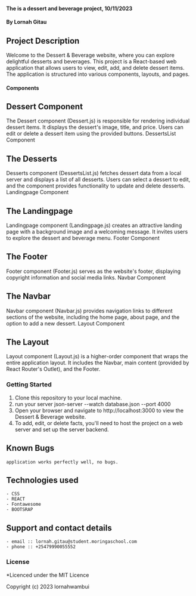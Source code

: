 #### The is a dessert and beverage project, 10/11/2023
#### **By Lornah Gitau**
## Project Description
Welcome to the Dessert & Beverage website, where you can explore delightful desserts and beverages. This project is a React-based web application that allows users to view, edit, add, and delete dessert items. The application is structured into various components, layouts, and pages.
#### Components
##  Dessert Component

The Dessert component (Dessert.js) is responsible for rendering individual dessert items. It displays the dessert's image, title, and price. Users can edit or delete a dessert item using the provided buttons.
DessertsList Component

## The Desserts 
Desserts component (DessertsList.js) fetches dessert data from a local server and displays a list of all desserts. Users can select a dessert to edit, and the component provides functionality to update and delete desserts.
Landingpage Component

## The Landingpage 
Landingpage component (Landingpage.js) creates an attractive landing page with a background image and a welcoming message. It invites users to explore the dessert and beverage menu.
Footer Component

## The Footer 
Footer component (Footer.js) serves as the website's footer, displaying copyright information and social media links.
Navbar Component

## The Navbar 
Navbar component (Navbar.js) provides navigation links to different sections of the website, including the home page, about page, and the option to add a new dessert.
Layout Component

## The Layout 
Layout component (Layout.js) is a higher-order component that wraps the entire application layout. It includes the Navbar, main content (provided by React Router's Outlet), and the Footer.

### Getting Started

   1. Clone this repository to your local machine.
   2. run your server json-server --watch database.json --port 4000
   3. Open your browser and navigate to http://localhost:3000 to view the Dessert & Beverage website.
   4. To add, edit, or delete facts, you'll need to host the project on a web server and set up the server backend. 

 ## Known Bugs
    application works perfectly well, no bugs.

## Technologies used
    - CSS
    - REACT
    - Fontawesome
    - BOOTSRAP
    

## Support and contact details
    - email :: lornah.gitau@student.moringaschool.com
    - phone :: +25479990055552

### License
*Licenced under the MIT Licence

Copyright (c) 2023 lornahwambui
